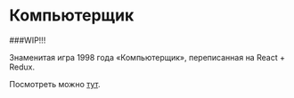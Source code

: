 # Компьютерщик

###WIP!!!

Знаменитая игра 1998 года «Компьютерщик», переписанная на React + Redux.

Посмотреть можно [тут](https://toxuh.github.io/comp_man/).
